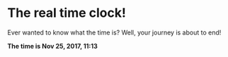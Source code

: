 # The real time clock!

Ever wanted to know what the time is? Well, your journey is about to end!

**The time is Nov 25, 2017, 11:13**